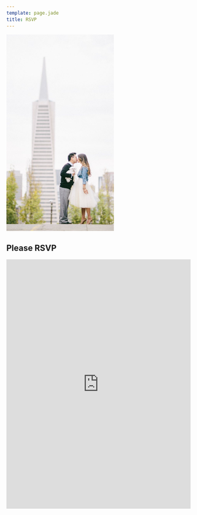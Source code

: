 ```yaml
---
template: page.jade
title: RSVP
---
```


<aside><img src="/images/transamerica.jpg" width="280" height="512" /></aside>

Please RSVP
-----------

<iframe width="480" height="650" allowTransparency="true" frameborder="0" scrolling="no" style="border:none"  src="http://visnup.wufoo.com/embed/z7x3p3/"><a href="http://visnup.wufoo.com/forms/z7x3p3/">Fill out my Wufoo form!</a></iframe>
